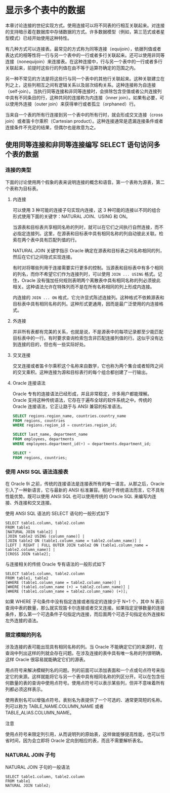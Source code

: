 # 显示多个表中的数据

本章讨论连接的世纪实现方式。使用连接可以将不同表的行相互关联起来。对连接的支持暗示着在数据库中存储数据的方式。许多数据模型（例如，第三范式或者星型模式）已经开始使用这种特性。

有几种方式可以连接表。最常见的方式称为同等连接（equijoin），依据列值或者表达式的相等性将一行与另一个表中的一行或者多行关联起来。还可以使用非同等连接（nonequijoin）来连接表。在这种连接中，行与另一个表中的一行或者多行关联起来，前提时这些行的列值在由不等于运算符确定的范围之内。

另一种不常见的方法是将这些行与同一个表中的其他行关联起来。这种关联建立在列之上，这些列相互之间有逻辑关系以及层次结构关系。这种连接称为自连接（self-join）。当执行同等连接和非同等连接时，会排除包含空值或者公共连接列中具有不同条目的行，这种共同的连接称为内连接（inner join）。如果有必要，可以使用外连接（outer join）来获得单行或者孤立（orphaned）行。

当来自一个表的所有行连接到另一个表中的所有行时，就会形成交叉连接（cross join）或者笛卡尔乘积（Cartesian product）。这种连接通常是遗漏连接条件或者连接条件不充足的结果，但偶尔也是故意为之。

## 使用同等连接和非同等连接编写 SELECT 语句访问多个表的数据

### 连接的类型

下面的讨论使用两个假象的表来说明连接的概念和语音。第一个表称为源表，第二个表称为目标表。

1. 内连接
   
   可以使用 3 种可能的连接子句实现内连接，这 3 种可能的连接以不同的组合形式使用下面的关键字：NATURAL JOIN、USING 和 ON。

   当源表和目标表共享相同名称的列时，就可以在它们之间执行自然连接，而不必指定连接列。这里，在源表和目标表中具有相同名称的列自动彼此关联。检索在两个表中具有匹配列值的行。

   NATURAL JOIN 关键字指示 Oracle 确定在源表和目标表之间名称相同的列，然后在它们之间隐式实现连接。

   有时对将哪些列用于连接需要实行更多的控制。当源表和目标表中有多个相同的列名，而你不希望它们作为连接列时，可以使用 `JOIN ... USING` 格式。记住，Oracle 没有强加任何规则表明两个离散表中具有相同名称的列必须彼此相关。这种语法允许在特殊列而不是在所有名称相同的列上形成内连接。

   内连接的 `JOIN ... ON` 格式，它允许显式陈述连接列。这种格式不依赖源表和目标表中具有相同名称的列。这种形式更通用，因而是最广泛使用的内连接格式。

1. 外连接
   
   并非所有表都有完美的关系，也就是说，不是源表中的每项记录都至少能匹配目标表中的一行。有时要求查询检索包含非匹配连接列值的行。这似乎没有达到连接的目的，但也有一些实际好处。

1. 交叉连接
   
   交叉连接或者笛卡尔乘积这个名称来自数学，它也称为两个集合或者矩阵之间的交叉乘积。这种连接为源和目标表行的每个组合都创建了一行输出。

1. Oracle 连接语法
   
   Oracle 专有的连接语法已经形成，并且非常稳定，许多用户都能理解。Oracle 支持这种传统语法，它存在于遍布全球的软件系统之中。传统的 Oracle 连接语法，它正让路于与 ANSI 兼容的标准语法。

   ```sql
   SELECT regions.region_name, countries.country_name
   FROM regions, countries
   WHERE regions.region_id = countries.region_id;

   SELECT last_name, department_name
   FROM employees, departments
   WHERE employees.department_id(+) = departments.department_id;

   SELECT *
   FROM regions, countries;
   ```

### 使用 ANSI SQL 语法连接表

在 Oracle 9i 之前，传统的连接语法是连接表所有的唯一语言。从那之后，Oracle 引入了一种新语言，它与最新的 ANSI 标准兼容。相对于传统语法而言，它不具有性能优势。既可以使用 ANSI SQL 也可以使用传统的 Oracle SQL 来编写内连接、外连接和交叉连接。

使用 ANSI SQL 语法的 SELECT 语句的一般形式如下

```
SELECT table1.column, table2.column
FROM table1
[NATURAL JOIN table2] |
[JOIN table2 USING (column_name)] |
[JOIN table2 ON (table1.column_name = table2.column_name)] |
[LEFT | RIGHT | FULL OUTER JOIN table2 ON (table1.column_name = table2.column_name)] |
[CROSS JOIN table2];
```

与连接相关的传统 Oracle 专有语法的一般形式如下

```
SELECT table1.column, table2.column
FROM table1, table2
[WHERE (table1.column_name = table2.column_name)] |
[WHERE (table1.column_name (+) = table2.column_name)] |
[WHERE (table1.column_name = table2.column_name) (+)];
```

如果 WHERE 子句条件中没有指定连接或者指定的连接少于 N+1 个，其中 N 表示查询中表的数量，那么就实现笛卡尔连接或者交叉连接。如果指定足够数量的连接条件，那么第一个可选条件子句指定内连接，而后面两个可选子句指定右外连接和左外连接的语法。

### 限定模糊的列名

涉及连接的表可能出现具有相同名称的列。当 Oracle 不能确定它们的来源时，在查询中列出这样的列就会存在问题。在涉及连接的表中具有唯一名称的列很明确，这样 Oracle 很容易就能确定它们的源表。

用点符号来解决模糊列名的问题。列的前面可以添加表面和一个点或句点符号来指定它的来源。这样就能将它与另一个表中具有相同名称的列区分开。可以在包含任何数量的表的查询中使用点符号。使用点符号可以表示某些列，但并不意味着所有列都必须这样表示。

使用表别名可以增强点符号。表别名为表提供了一个可选的、通常更简短的名称。列可以称为 TABLE_NAME.COLUMN_NAME 或者 TABLE_ALIAS.COLUMN_NAME。

注意

使用点符号来限定列引用，从而说明列的原始表，这样做能够提高性能，也可以节省时间，因为会立即将 Oracle 定向到相应的表，而且不需要解析表名。

### NATURAL JOIN 子句

NATURAL JOIN 子句的一般语法

```
SELECT table1.column, table2.column
FROM table1
NATURAL JOIN table2;
```